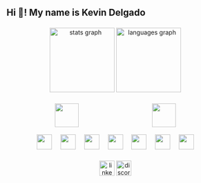 <html>
<h2 align="left">Hi 👋! My name is Kevin Delgado</h2>

###

<div align="center">
  <img src="https://github-readme-stats.vercel.app/api?username=kdw06&hide_title=false&hide_rank=false&show_icons=true&include_all_commits=true&count_private=true&disable_animations=false&theme=city_lights&locale=en&hide_border=false" height="150" alt="stats graph"  />
  <img src="https://github-readme-stats.vercel.app/api/top-langs?username=kdw06&locale=en&hide_title=false&layout=compact&card_width=320&langs_count=5&theme=city_lights&hide_border=false" height="150" alt="languages graph"  />
</div>

###



###
<div align="center">

<a href="https://www.kali.org/"> <img src="https://www.kernel.org/theme/images/logos/tux.png" height="55"/></a>
<img width="162" />
<a href="https://www.microsoft.com/en-gb/windows/windows-11"><img src="https://logospng.org/download/windows-11/logo-windows-11-icon-1024.png" height="55"/></a>
</div>

<div align="center">
  <a href="https://www.kali.org/tools/hydra/"> <img src="https://www.kali.org/tools/hydra/images/hydra-logo.svg" height="35"/></a>
  <img width="12" />
   <a href="https://www.kali.org/tools/nmap/"> <img src="https://www.kali.org/tools/nmap/images/nmap-logo.svg" height="35"/></a>
  <img width="12" />
   <a href="https://www.kali.org/tools/aircrack-ng/"> <img src="https://www.kali.org/tools/aircrack-ng/images/aircrack-ng-logo.svg" height="35"/></a>
  <img width="12" />
   <a href="https://www.kali.org/tools/burpsuite/"> <img src="https://www.kali.org/tools/burpsuite/images/burpsuite-logo.svg" height="35"/></a>
  <img width="12" />
  <a href="https://www.uipath.com/"> <img src="https://res.cloudinary.com/brandpad/image/upload/c_scale,dpr_auto,f_auto,w_2560/v1720707161/12472/240711-header-logo_0b06e675" height="35"/></a>
  <img width="12" />
   <a href="https://www.uipath.com/"> <img src="https://duckduckgo.com/i/337d6ce5402b3892.png" height="35"/></a>
  <img width="12" />
  <a href="https://learn.microsoft.com/en-us/office/vba/api/overview/"> <img src="https://www.logolynx.com/images/logolynx/s_54/54280a02406d4b1eb00c41f685936ef1.jpeg" height="35"/> </a>
    
</div>

###

<div align="center">
  <a href="https://www.linkedin.com/in/kdelsa/"> <img src="https://img.shields.io/static/v1?message=LinkedIn&logo=linkedin&label=&color=0077B5&logoColor=white&labelColor=&style=for-the-badge" height="35" alt="linkedin logo"  /></a>
  <a href="https://www.discordapp.com/users/382752526417657857"><img src="https://img.shields.io/static/v1?message=Discord&logo=discord&label=&color=7289DA&logoColor=white&labelColor=&style=for-the-badge" height="35" alt="discord logo"/> </a>
</div>

###

<br clear="both">

</html>


 
